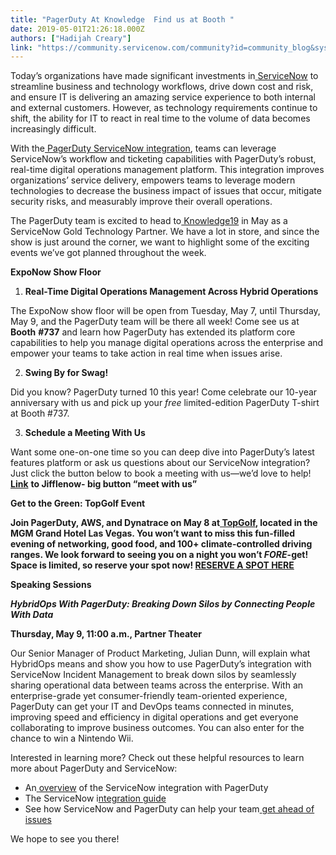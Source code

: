 ```yaml
---
title: "PagerDuty At Knowledge  Find us at Booth "
date: 2019-05-01T21:26:18.000Z
authors: ["Hadijah Creary"]
link: "https://community.servicenow.com/community?id=community_blog&sys_id=c7065d5bdbc93b44d58ea345ca961990"
---
```

<p><span style="font-weight: 400;">Today’s organizations have made significant investments in</span><a href="https://www.pagerduty.com/partners/servicenow/" rel="nofollow"> <span style="font-weight: 400;">ServiceNow</span></a><span style="font-weight: 400;"> to streamline business and technology workflows, drive down cost and risk, and ensure IT is delivering an amazing service experience to both internal and external customers. However, as technology requirements continue to shift, the ability for IT to react in real time to the volume of data becomes increasingly difficult.</span></p>
<p><span style="font-weight: 400;">With the<a href="https://support.pagerduty.com/docs/servicenow-integration-guide" rel="nofollow"> PagerDuty ServiceNow integration</a>, teams can leverage ServiceNow’s workflow and ticketing capabilities with PagerDuty’s robust, real-time digital operations management platform. This integration improves organizations’ service delivery, empowers teams to leverage modern technologies to decrease the business impact of issues that occur, mitigate security risks, and measurably improve their overall operations.</span></p>
<p><span style="font-weight: 400;">The PagerDuty team is excited to head to<a href="https://knowledge.servicenow.com/" rel="nofollow"> Knowledge19</a> in May as a ServiceNow Gold Technology Partner. We have a lot in store, and since the show is just around the corner, we want to highlight some of the exciting events we’ve got planned throughout the week.</span></p>
<p><strong>ExpoNow Show Floor</strong></p>
<ol><li><strong> Real-Time Digital Operations Management Across Hybrid Operations</strong></li></ol>
<p><span style="font-weight: 400;">The ExpoNow show floor will be open from Tuesday, May 7, until Thursday, May 9, and the PagerDuty team will be there all week! Come see us at </span><strong>Booth</strong> <strong>#737</strong><span style="font-weight: 400;"> and learn how PagerDuty has extended its platform core capabilities to help you manage digital operations across the enterprise and empower your teams to take action in real time when issues arise.</span></p>
<ol start="2"><li><strong> Swing By for Swag!</strong></li></ol>
<p><span style="font-weight: 400;">Did you know? PagerDuty turned 10 this year! Come celebrate our 10-year anniversary with us and pick up your <em>free </em>limited-edition PagerDuty T-shirt at Booth #737.</span></p>
<ol start="3"><li><strong> Schedule a Meeting With Us</strong></li></ol>
<p><span style="font-weight: 400;">Want some one-on-one time so you can deep dive into PagerDuty’s latest features platform or ask us questions about our ServiceNow integration? Just click the button below to book a meeting with us—we’d love to help!<a href="https://pagerduty.jifflenow.com/servicenowknowledge2019/external_request/df7c07" rel="nofollow"> <strong>Link</strong></a> <strong>to Jifflenow- big button “meet with us”</strong></span></p>
<p><strong>Get to the Green: TopGolf Event</strong></p>
<p><span style="font-weight: 400;"><strong>Join PagerDuty, AWS, and Dynatrace on May 8 at<a href="https://topgolf.com/us/las-vegas/" rel="nofollow"> TopGolf</a>, located in the MGM Grand Hotel Las Vegas. You won’t want to miss this fun-filled evening of networking, good food, and 100&#43; climate-controlled driving ranges. We look forward to seeing you on a night you won’t <em>FORE</em>-get! Space is limited, so reserve your spot now! <a href="https://splashthat.com/sites/view/pagerdutyattopgolf.splashthat.com" rel="nofollow">RESERVE A SPOT HERE</a></strong></span></p>
<p><strong>Speaking Sessions</strong></p>
<p><strong><em>HybridOps With PagerDuty: Breaking Down Silos by Connecting People With Data</em></strong></p>
<p><strong>Thursday, May 9, 11:00 a.m., Partner Theater</strong></p>
<p><span style="font-weight: 400;">Our Senior Manager of Product Marketing, Julian Dunn, will explain what HybridOps means and show you how to use PagerDuty’s integration with ServiceNow Incident Management to break down silos by seamlessly sharing operational data between teams across the enterprise. With an enterprise-grade yet consumer-friendly team-oriented experience, PagerDuty can get your IT and DevOps teams connected in minutes, improving speed and efficiency in digital operations and get everyone collaborating to improve business outcomes. You can also enter for the chance to win a Nintendo Wii.</span></p>
<p><span style="font-weight: 400;">Interested in learning more? Check out these helpful resources to learn more about PagerDuty and ServiceNow:</span></p>
<ul><li style="font-weight: 400;"><span style="font-weight: 400;">An</span><a href="https://support.pagerduty.com/docs/servicenow" rel="nofollow"> <span style="font-weight: 400;">overview</span></a><span style="font-weight: 400;"> of the ServiceNow integration with PagerDuty</span></li><li style="font-weight: 400;"><span style="font-weight: 400;">The ServiceNow i</span><a href="https://support.pagerduty.com/docs/servicenow-integration-guide" rel="nofollow"><span style="font-weight: 400;">ntegration guide</span></a></li><li style="font-weight: 400;"><span style="font-weight: 400;">See how ServiceNow and PagerDuty can help your team</span><a href="https://www.pagerduty.com/partners/servicenow/" rel="nofollow"> <span style="font-weight: 400;">get ahead of issues</span></a></li></ul>
<p><span style="font-weight: 400;">We hope to see you there!</span></p>
